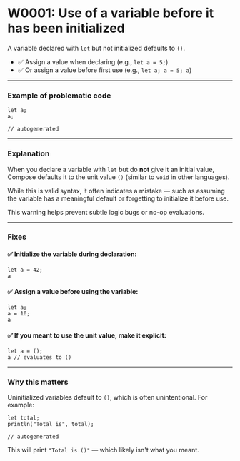 # W0001: Use of a variable before it has been initialized

A variable declared with `let` but not initialized defaults to `()`.
- ✅ Assign a value when declaring (e.g., `let a = 5;`)
- ✅ Or assign a value before first use (e.g., `let a; a = 5; a`)


---

### Example of problematic code

```compose warn(W0001)
let a;
a;
```

```output warn(W0001)
// autogenerated
```

---

### Explanation

When you declare a variable with `let` but do **not** give it an initial value, Compose defaults it to the unit value `()` (similar to `void` in other languages).

While this is valid syntax, it often indicates a mistake — such as assuming the variable has a meaningful default or forgetting to initialize it before use.

This warning helps prevent subtle logic bugs or no-op evaluations.

---

### Fixes

#### ✅ Initialize the variable during declaration:

```compose
let a = 42;
a
```

#### ✅ Assign a value before using the variable:

```compose
let a;
a = 10;
a
```

#### ✅ If you meant to use the unit value, make it explicit:

```compose
let a = ();
a // evaluates to ()
```

---

### Why this matters

Uninitialized variables default to `()`, which is often unintentional. For example:

```compose warning
let total;
println("Total is", total);
```

```output stdout
// autogenerated
```

This will print `"Total is ()"` — which likely isn't what you meant.